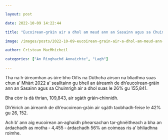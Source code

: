 ```yaml
---

layout: post

date: 2022-10-09 14:22:44

title: "Eucoirean‑gràin air a dhol am meud ann an Sasainn agus sa Chuimrigh"

image: /images/posts/2022-10-09-eucoirean-grain-air-a-dhol-am-meud-ann-an-sasainn-agus-sa-chuimrigh.webp

author: Crìstean MacMhìcheil

categories: ["An Rìoghachd Aonaichte", "Lagh"]

---
```


Tha na h‑àireamhan as ùire bho Oifis na Dùthcha airson na bliadhna suas chun a’ Mhàrt 2022 a’ sealltainn gu bheil an àireamh de dh’eucoirean‑gràin ann an Sasainn agus sa Chuimrigh air a dhol suas le 26% gu 155,841.

Bha còrr is dà thrian, 109,843, air sgàth gràin‑chinnidh.

Dh’èirich an àireamh de dh’eucoirean‑gràin air sgàth taobhadh‑feise le 42% gu 26, 152.

Ach b’ ann aig eucoirean an‑aghaidh phearsachan tar‑ghnèitheach a bha an àrdachadh as motha ‑ 4,455 ‑ àrdachadh 56% an coimeas ris a’ bhliadhna roimhe.
